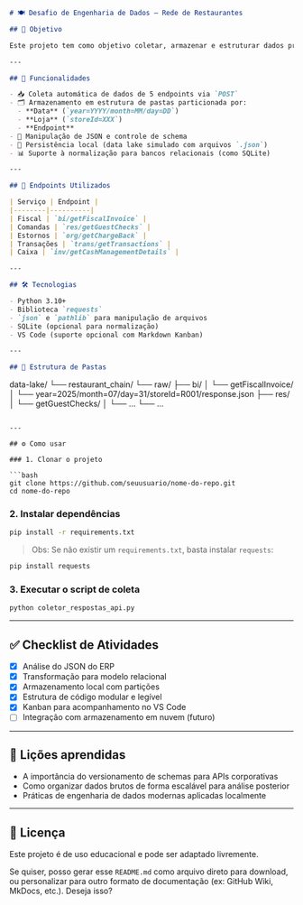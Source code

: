 ```markdown
# 🍽️ Desafio de Engenharia de Dados – Rede de Restaurantes

## 📌 Objetivo

Este projeto tem como objetivo coletar, armazenar e estruturar dados provenientes de múltiplos endpoints de API relacionados ao funcionamento de restaurantes (pedidos, pagamentos, impostos, etc.). Os dados são armazenados de forma organizada em um data lake local para futura análise por equipes de BI.

---

## 🚀 Funcionalidades

- 📥 Coleta automática de dados de 5 endpoints via `POST`
- 🗂️ Armazenamento em estrutura de pastas particionada por:
  - **Data** (`year=YYYY/month=MM/day=DD`)
  - **Loja** (`storeId=XXX`)
  - **Endpoint**
- 🧪 Manipulação de JSON e controle de schema
- 💾 Persistência local (data lake simulado com arquivos `.json`)
- 📊 Suporte à normalização para bancos relacionais (como SQLite)

---

## 🔗 Endpoints Utilizados

| Serviço | Endpoint |
|--------|----------|
| Fiscal | `bi/getFiscalInvoice` |
| Comandas | `res/getGuestChecks` |
| Estornos | `org/getChargeBack` |
| Transações | `trans/getTransactions` |
| Caixa | `inv/getCashManagementDetails` |

---

## 🛠️ Tecnologias

- Python 3.10+
- Biblioteca `requests`
- `json` e `pathlib` para manipulação de arquivos
- SQLite (opcional para normalização)
- VS Code (suporte opcional com Markdown Kanban)

---

## 📂 Estrutura de Pastas

```

data-lake/
└── restaurant\_chain/
└── raw/
├── bi/
│   └── getFiscalInvoice/
│       └── year=2025/month=07/day=31/storeId=R001/response.json
├── res/
│   └── getGuestChecks/
│       └── ...
└── ...

````

---

## ⚙️ Como usar

### 1. Clonar o projeto

```bash
git clone https://github.com/seuusuario/nome-do-repo.git
cd nome-do-repo
````

### 2. Instalar dependências

```bash
pip install -r requirements.txt
```

> Obs: Se não existir um `requirements.txt`, basta instalar `requests`:

```bash
pip install requests
```

### 3. Executar o script de coleta

```bash
python coletor_respostas_api.py
```

---

## ✅ Checklist de Atividades

* [x] Análise do JSON do ERP
* [x] Transformação para modelo relacional
* [x] Armazenamento local com partições
* [x] Estrutura de código modular e legível
* [x] Kanban para acompanhamento no VS Code
* [ ] Integração com armazenamento em nuvem (futuro)

---

## 🧠 Lições aprendidas

* A importância do versionamento de schemas para APIs corporativas
* Como organizar dados brutos de forma escalável para análise posterior
* Práticas de engenharia de dados modernas aplicadas localmente

---

## 📄 Licença

Este projeto é de uso educacional e pode ser adaptado livremente.

Se quiser, posso gerar esse `README.md` como arquivo direto para download, ou personalizar para outro formato de documentação (ex: GitHub Wiki, MkDocs, etc.). Deseja isso?
```
